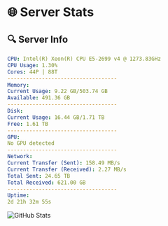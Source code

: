 # 🌐 Server Stats
## 🔍 Server Info
```yaml
CPU: Intel(R) Xeon(R) CPU E5-2699 v4 @ 1273.83GHz
CPU Usage: 1.30%
Cores: 44P | 88T
-----------------------------------
Memory:
Current Usage: 9.22 GB/503.74 GB
Available: 491.36 GB
-----------------------------------
Disk:
Current Usage: 16.44 GB/1.71 TB
Free: 1.61 TB
-----------------------------------
GPU:
No GPU detected
-----------------------------------
Network:
Current Transfer (Sent): 158.49 MB/s
Current Transfer (Received): 2.27 MB/s
Total Sent: 24.65 TB
Total Received: 621.00 GB
-----------------------------------
Uptime:
2d 21h 32m 55s
```
![GitHub Stats](https://img.shields.io/badge/Updated-2025-02-10_20:16:13-blue)